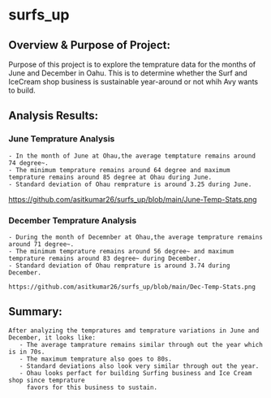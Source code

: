 # surfs_up
## Overview & Purpose of Project:

Purpose of this project is to explore the temprature data for the months of June and December
in Oahu. This is to determine whether the Surf and IceCream shop business is sustainable 
year-around or not whih Avy wants to build.


## Analysis Results:
### June Temprature Analysis

    - In the month of June at Ohau,the average temptature remains around 74 degree~.
    - The minimum temprature remains around 64 degree and maximum temprature remains around 85 degree at Ohau during June.
    - Standard deviation of Ohau remprature is around 3.25 during June.

https://github.com/asitkumar26/surfs_up/blob/main/June-Temp-Stats.png



### December Temprature Analysis
    - During the month of Decemnber at Ohau,the average temprature remains around 71 degree~.
    - The minimum temprature remains around 56 degree~ and maximum temprature remains around 83 degree~ during December.
    - Standard deviation of Ohau remprature is around 3.74 during December.
    
    https://github.com/asitkumar26/surfs_up/blob/main/Dec-Temp-Stats.png



##  Summary:
    After analyzing the tempratures amd temprature variations in June and December, it looks like:
       - The average tamprature remains similar through out the year which is in 70s.
       - The maximum temprature also goes to 80s.
       - Standard deviations also look very similar through out the year.
       - Ohau looks perfact for building Surfing business and Ice Cream shop since temprature 
         favors for this business to sustain. 
     
   

